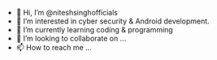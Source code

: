 - 👋 Hi, I’m @niteshsinghofficials
- 👀 I’m interested in cyber security & Android development.
- 🌱 I’m currently learning coding & programming
- 💞️ I’m looking to collaborate on ...
- 📫 How to reach me ...

<!---
rondarousy155623/rondarousy155623 is a ✨ special ✨ repository because its `README.md` (this file) appears on your GitHub profile.
You can click the Preview link to take a look at your changes.
--->
